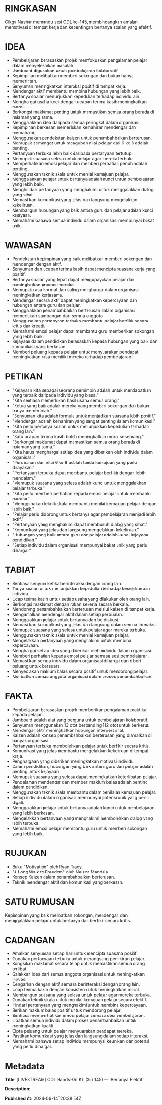 # RINGKASAN
Cikgu Nashar memandu sesi CDL ke-145, membincangkan amalan memotivasi di tempat kerja dan kepentingan bertanya soalan yang efektif.

# IDEA
- Pembelajaran berasaskan projek memfokuskan pengalaman pelajar dalam menyelesaikan masalah.
- Jamboard digunakan untuk pembelajaran kolaboratif.
- Kepimpinan melibatkan memberi sokongan dan bukan hanya memerintah.
- Senyuman meningkatkan interaksi positif di tempat kerja.
- Mendengar aktif membantu membina hubungan yang lebih baik.
- Bertanya soalan menunjukkan kepedulian terhadap individu lain.
- Menghargai usaha kecil dengan ucapan terima kasih meningkatkan moral.
- Berkongsi maklumat penting untuk memastikan semua orang berada di halaman yang sama.
- Menggalakkan idea daripada semua peringkat dalam organisasi.
- Kepimpinan berkesan memerlukan kemahiran mendengar dan memahami.
- Menggunakan pendekatan kaizen untuk penambahbaikan berterusan.
- Memupuk semangat untuk mengubah nilai pelajar dari 6 ke 8 adalah penting.
- Pertanyaan terbuka lebih baik daripada pertanyaan tertutup.
- Memupuk suasana selesa untuk pelajar agar mereka terbuka.
- Memperhatikan emosi pelajar dan memberi perhatian penuh adalah penting.
- Menggunakan teknik skala untuk menilai kemajuan pelajar.
- Menggalakkan pelajar untuk bertanya adalah kunci untuk pembelajaran yang lebih baik.
- Menghindari pertanyaan yang menghakimi untuk menggalakkan dialog yang sihat.
- Memastikan komunikasi yang jelas dan langsung mengelakkan kekeliruan.
- Membangun hubungan yang baik antara guru dan pelajar adalah kunci kejayaan.
- Memahami bahawa semua individu dalam organisasi mempunyai bakat unik.

# WAWASAN
- Pendekatan kepimpinan yang baik melibatkan memberi sokongan dan mendengar dengan aktif.
- Senyuman dan ucapan terima kasih dapat mencipta suasana kerja yang positif.
- Bertanya soalan yang tepat dapat mengupayakan pelajar dan meningkatkan prestasi mereka.
- Memupuk rasa hormat dan saling menghargai dalam organisasi meningkatkan kerjasama.
- Mendengar secara aktif dapat meningkatkan kepercayaan dan hubungan antara guru dan pelajar.
- Menggalakkan penambahbaikan berterusan dalam organisasi memerlukan sumbangan dari semua anggota.
- Menggunakan pertanyaan terbuka membantu pelajar berfikir secara kritis dan kreatif.
- Memahami emosi pelajar dapat membantu guru memberikan sokongan yang lebih baik.
- Kejayaan dalam pendidikan berasaskan kepada hubungan yang baik dan komunikasi yang berkesan.
- Memberi peluang kepada pelajar untuk menyuarakan pendapat meningkatkan rasa memiliki mereka terhadap pembelajaran.

# PETIKAN
- "Kejayaan kita sebagai seorang pemimpin adalah untuk mendapatkan yang terbaik daripada individu yang biasa."
- "Kita sentiasa memerlukan hasil usaha semua orang."
- "Ketua yang baik adalah mereka yang memberi sokongan dan bukan hanya memerintah."
- "Senyuman kita adalah formula untuk menjadikan suasana lebih positif."
- "Mendengar adalah kemahiran yang sangat penting dalam komunikasi."
- "Kita perlu bertanya soalan untuk menunjukkan kepedulian terhadap orang lain."
- "Satu ucapan terima kasih boleh meningkatkan moral seseorang."
- "Berkongsi maklumat dapat memastikan semua orang berada di halaman yang sama."
- "Kita harus menghargai setiap idea yang diberikan oleh individu dalam organisasi."
- "Perubahan dari nilai 6 ke 8 adalah tanda kemajuan yang perlu dirayakan."
- "Pertanyaan terbuka dapat membantu pelajar berfikir dengan lebih mendalam."
- "Memupuk suasana yang selesa adalah kunci untuk menggalakkan pelajar terbuka."
- "Kita perlu memberi perhatian kepada emosi pelajar untuk membantu mereka."
- "Menggunakan teknik skala membantu menilai kemajuan pelajar dengan lebih baik."
- "Pelajar perlu didorong untuk bertanya agar pembelajaran menjadi lebih aktif."
- "Pertanyaan yang menghakimi dapat membunuh dialog yang sihat."
- "Komunikasi yang jelas dan langsung mengelakkan kekeliruan."
- "Hubungan yang baik antara guru dan pelajar adalah kunci kejayaan pendidikan."
- "Setiap individu dalam organisasi mempunyai bakat unik yang perlu dihargai."

# TABIAT
- Sentiasa senyum ketika berinteraksi dengan orang lain.
- Tanya soalan untuk menunjukkan kepedulian terhadap kesejahteraan individu.
- Ucap terima kasih untuk setiap usaha yang dilakukan oleh orang lain.
- Berkongsi maklumat dengan rakan sekerja secara berkala.
- Mendorong penambahbaikan berterusan melalui kaizen di tempat kerja.
- Mengamalkan mendengar aktif dalam setiap perbualan.
- Menggalakkan pelajar untuk bertanya dan berdiskusi.
- Memastikan komunikasi yang jelas dan langsung dalam semua interaksi.
- Memupuk suasana yang selesa untuk pelajar agar mereka terbuka.
- Menggunakan teknik skala untuk menilai kemajuan pelajar.
- Mengelakkan pertanyaan yang menghakimi untuk membina kepercayaan.
- Menghargai setiap idea yang diberikan oleh individu dalam organisasi.
- Memberi perhatian kepada emosi pelajar semasa sesi pembelajaran.
- Memastikan semua individu dalam organisasi dihargai dan diberi peluang untuk bersuara.
- Menyediakan maklum balas secara positif untuk mendorong pelajar.
- Melibatkan semua anggota organisasi dalam proses penambahbaikan.

# FAKTA
- Pembelajaran berasaskan projek memberikan pengalaman praktikal kepada pelajar.
- Jamboard adalah alat yang berguna untuk pembelajaran kolaboratif.
- Senyuman menggunakan 13 otot berbanding 112 otot untuk berkerut.
- Mendengar aktif meningkatkan hubungan interpersonal.
- Kaizen adalah konsep penambahbaikan berterusan yang diamalkan di banyak organisasi.
- Pertanyaan terbuka membolehkan pelajar untuk berfikir secara kritis.
- Komunikasi yang jelas membantu mengelakkan kekeliruan di tempat kerja.
- Penghargaan yang diberikan meningkatkan motivasi individu.
- Dalam pendidikan, hubungan yang baik antara guru dan pelajar adalah penting untuk kejayaan.
- Memupuk suasana yang selesa dapat meningkatkan keterlibatan pelajar.
- Pengalaman mendengar dan memberi maklum balas adalah penting dalam pendidikan.
- Menggunakan teknik skala membantu dalam penilaian kemajuan pelajar.
- Setiap individu dalam organisasi mempunyai potensi unik yang perlu digali.
- Menggalakkan pelajar untuk bertanya adalah kunci untuk pembelajaran yang lebih berkesan.
- Mengelakkan pertanyaan yang menghakimi membolehkan dialog yang lebih terbuka.
- Memahami emosi pelajar membantu guru untuk memberi sokongan yang lebih baik.

# RUJUKAN
- Buku "Motivation" oleh Ryan Tracy.
- "A Long Walk to Freedom" oleh Nelson Mandela.
- Konsep Kaizen dalam penambahbaikan berterusan.
- Teknik mendengar aktif dan komunikasi yang berkesan.

# SATU RUMUSAN
Kepimpinan yang baik melibatkan sokongan, mendengar, dan menggalakkan pelajar untuk bertanya dan berfikir secara kritis.

# CADANGAN
- Amalkan senyuman setiap hari untuk mencipta suasana positif.
- Gunakan pertanyaan terbuka untuk merangsang pemikiran pelajar.
- Kongsikan maklumat secara tetap untuk memastikan semua orang terlibat.
- Galakkan idea dari semua anggota organisasi untuk meningkatkan inovasi.
- Dengarkan dengan aktif semasa berinteraksi dengan orang lain.
- Ucap terima kasih dengan konsisten untuk meningkatkan moral.
- Membangun suasana yang selesa untuk pelajar agar mereka terbuka.
- Gunakan teknik skala untuk menilai kemajuan pelajar secara efektif.
- Hindari pertanyaan yang menghakimi untuk membina kepercayaan.
- Berikan maklum balas positif untuk mendorong pelajar.
- Sentiasa memperhatikan emosi pelajar semasa sesi pembelajaran.
- Libatkan semua individu dalam proses penambahbaikan untuk meningkatkan kualiti.
- Cipta peluang untuk pelajar menyuarakan pendapat mereka.
- Pastikan komunikasi yang jelas dan langsung dalam setiap interaksi.
- Memahami bahawa setiap individu mempunyai keunikan dan potensi yang perlu dihargai.

# Metadata
**Title**: [LIVESTREAM] CDL Hands-On KL (Siri 145) — ‘Bertanya Efektif’

**Description**: 

**Published At**: 2024-06-14T20:38:54Z